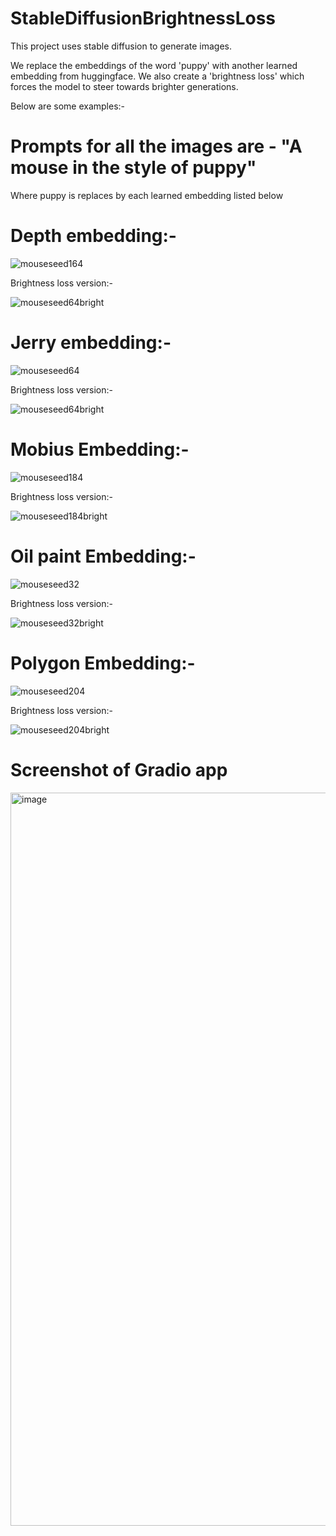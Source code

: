 # StableDiffusionBrightnessLoss

This project uses stable diffusion to generate images. 

We replace the embeddings of the word 'puppy' with another learned embedding from huggingface.
We also create a 'brightness loss' which forces the model to steer towards brighter generations.

Below are some examples:-
# Prompts for all the images are - "A mouse in the style of puppy"
Where puppy is replaces by each learned embedding listed below

# Depth embedding:-
![mouseseed164](https://github.com/user-attachments/assets/16f6b3d3-744c-46a5-a9ad-402b0bb08844)

Brightness loss version:-

![mouseseed64bright](https://github.com/user-attachments/assets/80795712-30d6-4605-b7ec-fc5eae5a1a12)

# Jerry embedding:-

![mouseseed64](https://github.com/user-attachments/assets/251ccdae-49f8-4908-a980-5011080cbc72)

Brightness loss version:-

![mouseseed64bright](https://github.com/user-attachments/assets/ef206a56-7200-4124-8126-a167443b8c6a)

# Mobius Embedding:-

![mouseseed184](https://github.com/user-attachments/assets/d3f841af-4615-4dfc-a3f5-dd3f2321d5f2)

Brightness loss version:-

![mouseseed184bright](https://github.com/user-attachments/assets/8c5a7d4d-3a5c-4021-aed9-5db1657e918b)

# Oil paint Embedding:-

![mouseseed32](https://github.com/user-attachments/assets/1febd02d-1739-42be-a3ce-de6d9b413d75)

Brightness loss version:-

![mouseseed32bright](https://github.com/user-attachments/assets/3389dade-06ab-4a70-8622-d94bbbf05858)

# Polygon Embedding:-

![mouseseed204](https://github.com/user-attachments/assets/1152e88a-f116-45b7-9961-bfeddbbef1a2)

Brightness loss version:-

![mouseseed204bright](https://github.com/user-attachments/assets/3e9c4e38-eec5-4487-88aa-8f7ef153ce26)


# Screenshot of Gradio app

<img width="1173" alt="image" src="https://github.com/user-attachments/assets/860ddd10-35b0-4eb5-8fee-b300860c5085">










